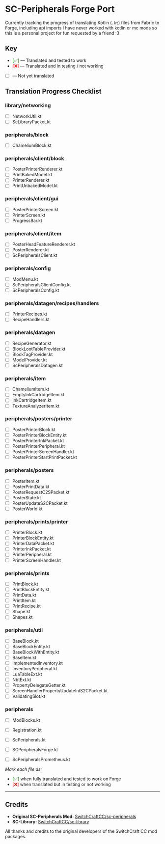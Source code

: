 # SC-Peripherals Forge Port 

Currently tracking the progress of translating Kotlin (`.kt`) files from Fabric to Forge, including api imports
I have never worked with kotlin or mc mods so this is a personal project for fun requested by a friend :3

## Key

- <span style="color:green">[✅]</span> — Translated and tested to work
- <span style="color:red">[❌]</span> — Translated and in testing / not working
- [ ] — Not yet translated


## Translation Progress Checklist

### library/networking
- [ ] NetworkUtil.kt
- [ ] ScLibraryPacket.kt

### peripherals/block
- [ ] ChameliumBlock.kt

### peripherals/client/block
- [ ] PosterPrinterRenderer.kt
- [ ] PrintBakedModel.kt
- [ ] PrinterRenderer.kt
- [ ] PrintUnbakedModel.kt

### peripherals/client/gui
- [ ] PosterPrinterScreen.kt
- [ ] PrinterScreen.kt
- [ ] ProgressBar.kt

### peripherals/client/item
- [ ] PosterHeadFeatureRenderer.kt
- [ ] PosterRenderer.kt
- [ ] ScPeripheralsClient.kt

### peripherals/config
- [ ] ModMenu.kt
- [ ] ScPeripheralsClientConfig.kt
- [ ] ScPeripheralsConfig.kt

### peripherals/datagen/recipes/handlers
- [ ] PrinterRecipes.kt
- [ ] RecipeHandlers.kt

### peripherals/datagen
- [ ] RecipeGenerator.kt
- [ ] BlockLootTableProvider.kt
- [ ] BlockTagProvider.kt
- [ ] ModelProvider.kt
- [ ] ScPeripheralsDatagen.kt

### peripherals/item
- [ ] ChameliumItem.kt
- [ ] EmptyInkCartridgeItem.kt
- [ ] InkCartridgeItem.kt
- [ ] TextureAnalyzerItem.kt

### peripherals/posters/printer
- [ ] PosterPrinterBlock.kt
- [ ] PosterPrinterBlockEntity.kt
- [ ] PosterPrinterInkPacket.kt
- [ ] PosterPrinterPeripheral.kt
- [ ] PosterPrinterScreenHandler.kt
- [ ] PosterPrinterStartPrintPacket.kt

### peripherals/posters
- [ ] PosterItem.kt
- [ ] PosterPrintData.kt
- [ ] PosterRequestC2SPacket.kt
- [ ] PosterState.kt
- [ ] PosterUpdateS2CPacket.kt
- [ ] PosterWorld.kt

### peripherals/prints/printer
- [ ] PrinterBlock.kt
- [ ] PrinterBlockEntity.kt
- [ ] PrinterDataPacket.kt
- [ ] PrinterInkPacket.kt
- [ ] PrinterPeripheral.kt
- [ ] PrinterScreenHandler.kt

### peripherals/prints
- [ ] PrintBlock.kt
- [ ] PrintBlockEntity.kt
- [ ] PrintData.kt
- [ ] PrintItem.kt
- [ ] PrintRecipe.kt
- [ ] Shape.kt
- [ ] Shapes.kt

### peripherals/util
- [ ] BaseBlock.kt
- [ ] BaseBlockEntity.kt
- [ ] BaseBlockWithEntity.kt
- [ ] BaseItem.kt
- [ ] ImplementedInventory.kt
- [ ] InventoryPeripheral.kt
- [ ] LuaTableExt.kt
- [ ] NbtExt.kt
- [ ] PropertyDelegateGetter.kt
- [ ] ScreenHandlerPropertyUpdateIntS2CPacket.kt
- [ ] ValidatingSlot.kt

### peripherals
- [ ] ModBlocks.kt
- [ ] Registration.kt
- [ ] ScPeripherals.kt
- [ ] SCPeripheralsForge.kt
- [ ] ScPeripheralsPrometheus.kt


*Mark each file as:*
- <span style="color:green">[✅]</span> when fully translated and tested to work on Forge
- <span style="color:red">[❌]</span> when translated but in testing or not working

---

## Credits

- **Original SC-Peripherals Mod:** [SwitchCraftCC/sc-peripherals](https://github.com/SwitchCraftCC/sc-peripherals)
- **SC-Library:** [SwitchCraftCC/sc-library](https://github.com/SwitchCraftCC/sc-library)

All thanks and credits to the original developers of the SwitchCraft CC mod packages.
